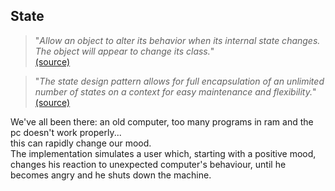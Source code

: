 ## State

> "*Allow an object to alter its behavior when its internal state changes. The object will appear to change its class.*"<br>
[(source)](http://www.dofactory.com/net/state-design-pattern)

> "*The state design pattern allows for full encapsulation of an unlimited number of states on a context for easy maintenance
and flexibility.*"<br>
[(source)](http://www.codeproject.com/Articles/509234/The-State-Design-Pattern-vs-State-Machine)

We've all been there: an old computer, too many programs in ram and the pc doesn't work properly...<br>
this can rapidly change our mood.<br>
The implementation simulates a user which, starting with a positive mood, changes his reaction to unexpected computer's behaviour,
until he becomes angry and he shuts down the machine.
